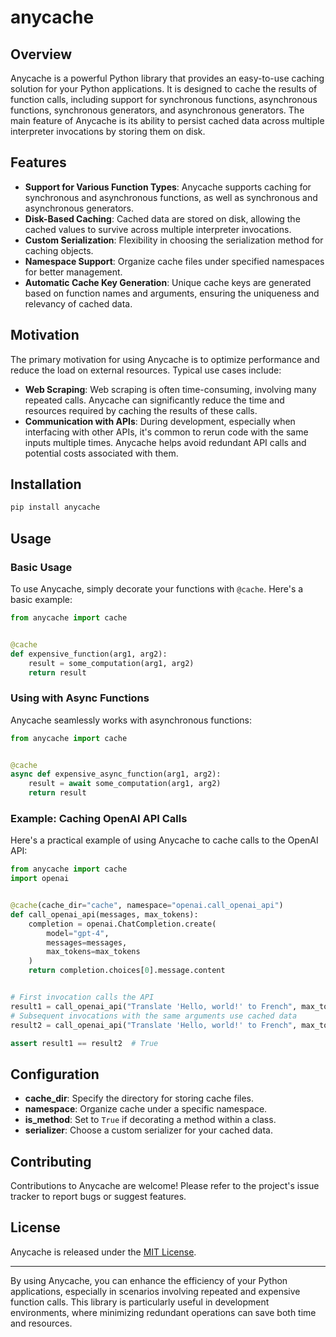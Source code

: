 # anycache

## Overview

Anycache is a powerful Python library that provides an easy-to-use caching solution for your Python applications. It is
designed to cache the results of function calls, including support for synchronous functions, asynchronous functions,
synchronous generators, and asynchronous generators. The main feature of Anycache is its ability to persist cached data
across multiple interpreter invocations by storing them on disk.

## Features

- **Support for Various Function Types**: Anycache supports caching for synchronous and asynchronous functions, as well
  as synchronous and asynchronous generators.
- **Disk-Based Caching**: Cached data are stored on disk, allowing the cached values to survive across multiple
  interpreter invocations.
- **Custom Serialization**: Flexibility in choosing the serialization method for caching objects.
- **Namespace Support**: Organize cache files under specified namespaces for better management.
- **Automatic Cache Key Generation**: Unique cache keys are generated based on function names and arguments, ensuring
  the uniqueness and relevancy of cached data.

## Motivation

The primary motivation for using Anycache is to optimize performance and reduce the load on external resources. Typical
use cases include:

- **Web Scraping**: Web scraping is often time-consuming, involving many repeated calls. Anycache can significantly
  reduce the time and resources required by caching the results of these calls.
- **Communication with APIs**: During development, especially when interfacing with other APIs, it's common to rerun
  code with the same inputs multiple times. Anycache helps avoid redundant API calls and potential costs associated with
  them.

## Installation

```bash
pip install anycache
```

## Usage

### Basic Usage

To use Anycache, simply decorate your functions with `@cache`. Here's a basic example:

```python
from anycache import cache


@cache
def expensive_function(arg1, arg2):
    result = some_computation(arg1, arg2)
    return result
```

### Using with Async Functions

Anycache seamlessly works with asynchronous functions:

```python
from anycache import cache


@cache
async def expensive_async_function(arg1, arg2):
    result = await some_computation(arg1, arg2)
    return result
```

### Example: Caching OpenAI API Calls

Here's a practical example of using Anycache to cache calls to the OpenAI API:

```python
from anycache import cache
import openai


@cache(cache_dir="cache", namespace="openai.call_openai_api")
def call_openai_api(messages, max_tokens):
    completion = openai.ChatCompletion.create(
        model="gpt-4",
        messages=messages,
        max_tokens=max_tokens
    )
    return completion.choices[0].message.content


# First invocation calls the API
result1 = call_openai_api("Translate 'Hello, world!' to French", max_tokens=5)
# Subsequent invocations with the same arguments use cached data
result2 = call_openai_api("Translate 'Hello, world!' to French", max_tokens=5)

assert result1 == result2  # True
```

## Configuration

- **cache_dir**: Specify the directory for storing cache files.
- **namespace**: Organize cache under a specific namespace.
- **is_method**: Set to `True` if decorating a method within a class.
- **serializer**: Choose a custom serializer for your cached data.

## Contributing

Contributions to Anycache are welcome! Please refer to the project's issue tracker to report bugs or suggest features.

## License

Anycache is released under the [MIT License](LICENSE).

---

By using Anycache, you can enhance the efficiency of your Python applications, especially in scenarios involving
repeated and expensive function calls. This library is particularly useful in development environments, where minimizing
redundant operations can save both time and resources.